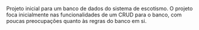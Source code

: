 Projeto inicial para um banco de dados do sistema de escotismo.
O projeto foca inicialmente nas funcionalidades de um CRUD para o banco, com poucas preocupações quanto às regras do banco em si.
